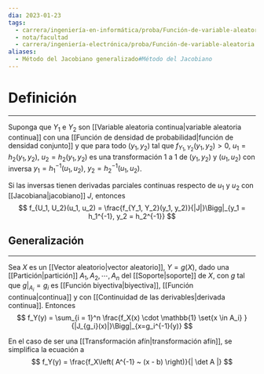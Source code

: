 ```yaml
---
dia: 2023-01-23
tags:
  - carrera/ingeniería-en-informática/proba/Función-de-variable-aleatoria
  - nota/facultad
  - carrera/ingeniería-electrónica/proba/Función-de-variable-aleatoria
aliases:
  - Método del Jacobiano generalizado#Método del Jacobiano
---
```

# Definición
---
Suponga que $Y_1$ e $Y_2$ son [[Variable aleatoria continua|variable aleatoria continua]] con una [[Función de densidad de probabilidad|función de densidad conjunto]] y que para todo $(y_1, y_2)$ tal que $f_{Y_1, Y_2}(y_1, y_2) > 0$, $u_1 = h_2(y_1, y_2)$, $u_2 = h_2(y_1, y_2)$ es una transformación $1$ a $1$ de $(y_1, y_2)$ y $(u_1, u_2)$ con inversa $y_1 = h_1^{-1}(u_1, u_2)$, $y_2 = h_2^{-1}(u_1, u_2)$.

Si las inversas tienen derivadas parciales continuas respecto de $u_1$ y $u_2$ con [[Jacobiana|jacobiano]] $J$, entonces 
$$ f_{U_1, U_2}(u_1, u_2) = \frac{f_{Y_1, Y_2}(y_1, y_2)}{|J|}\Bigg|_{y_1 = h_1^{-1}, y_2 = h_2^{-1}} $$

## Generalización
---
Sea $X$  es un [[Vector aleatorio|vector aleatorio]], $Y = g(X)$, dado una [[Partición|partición]] $A_1, A_2, \cdots, A_n$ del [[Soporte|soporte]] de $X$, con $g$ tal que $g|_{A_i} = g_i$ es [[Función biyectiva|biyectiva]], [[Función continua|continua]] y con [[Continuidad de las derivables|derivada continua]]. Entonces $$ f_Y(y) = \sum_{i = 1}^n \frac{f_X(x) \cdot \mathbb{1} \set{x \in A_i} }{|J_{g_i}(x)|}\Bigg|_{x=g_i^{-1}(y)} $$

En el caso de ser una [[Transformación afín|transformación afín]], se simplifica la ecuación a $$ f_Y(y) = \frac{f_X\left( A^{-1} ~ (x - b) \right)}{| \det A |} $$